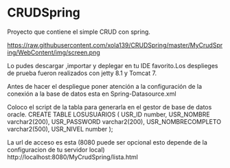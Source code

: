 CRUDSpring
==========

Proyecto que contiene el simple CRUD con spring.

https://raw.githubusercontent.com/xola139/CRUDSpring/master/MyCrudSpring/WebContent/img/screen.png

Lo pudes descargar ,importar y deplegar  en tu IDE favorito.Los desplieges de prueba fueron realizados con jetty 8.1 y Tomcat 7.

Antes de hacer el despliegue poner atención a la configuración de la conexión a la base de datos esta en Spring-Datasource.xml
	
Coloco el script de la tabla para generarla en el gestor de base de datos oracle.
CREATE TABLE LOSUSUARIOS
(
   USR_ID number,
   USR_NOMBRE varchar2(200),
   USR_PASSWORD varchar2(200),
   USR_NOMBRECOMPLETO varchar2(500),
   USR_NIVEL number
);

La url de acceso es esta (8080 puede ser opcional esto depende de la configuracion de tu servidor local)
http://localhost:8080/MyCrudSpring/lista.html
